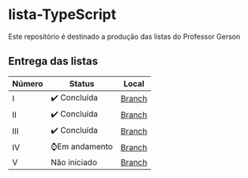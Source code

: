 # lista-TypeScript
Este repositório é destinado a produção das listas do Professor Gerson


## Entrega das listas
|Número|Status|Local|
|------|------|-----|
|I|✔️ Concluída|[Branch](https://github.com/joao-eduardo17/lista-TypeScript/tree/atv-I)|
|II|✔️ Concluída|[Branch](https://github.com/joao-eduardo17/lista-TypeScript/tree/atv-II)|
|III|✔️ Concluída|[Branch](https://github.com/joao-eduardo17/lista-TypeScript/tree/atv-III)|
|IV|⌚Em andamento|[Branch](https://github.com/joao-eduardo17/lista-TypeScript/tree/atv-IV)|
|V|Não iniciado|[Branch](https://github.com/joao-eduardo17/lista-TypeScript/tree/atv-V)|







